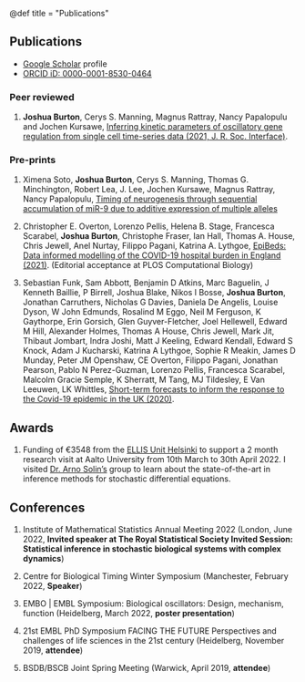 @def title = "Publications"

## Publications
* [Google Scholar](https://scholar.google.co.uk/citations?user=y5cJwpEAAAAJ&hl=en) profile
* [ORCID iD: 0000-0001-8530-0464](https://orcid.org/0000-0001-8530-0464)

### Peer reviewed
1. **Joshua Burton**, Cerys S. Manning, Magnus Rattray, Nancy Papalopulu and Jochen Kursawe, [Inferring kinetic parameters of oscillatory gene regulation from single cell time-series data (2021, J. R. Soc. Interface)](https://doi.org/10.1098/rsif.2021.0393).

### Pre-prints
1. Ximena Soto, **Joshua Burton**, Cerys S. Manning, Thomas G. Minchington, Robert Lea, J. Lee, Jochen Kursawe, Magnus Rattray, Nancy Papalopulu, [Timing of neurogenesis through sequential accumulation of miR-9 due to additive expression of multiple alleles](https://www.biorxiv.org/content/10.1101/2020.08.03.233890)

2. Christopher E. Overton, Lorenzo Pellis, Helena B. Stage, Francesca Scarabel, **Joshua Burton**, Christophe Fraser, Ian Hall, Thomas A. House, Chris Jewell, Anel Nurtay, Filippo Pagani, Katrina A. Lythgoe, [EpiBeds: Data informed modelling of the COVID-19 hospital burden in England (2021)](https://doi.org/10.48550/arXiv.2110.06193). (Editorial acceptance at PLOS Computational Biology)

3. Sebastian Funk, Sam Abbott, Benjamin D Atkins, Marc Baguelin, J Kenneth Baillie, P Birrell, Joshua Blake, Nikos I Bosse, **Joshua Burton**, Jonathan Carruthers, Nicholas G Davies, Daniela De Angelis, Louise Dyson, W John Edmunds, Rosalind M Eggo, Neil M Ferguson, K Gaythorpe, Erin Gorsich, Glen Guyver-Fletcher, Joel Hellewell, Edward M Hill, Alexander Holmes, Thomas A House, Chris Jewell, Mark Jit, Thibaut Jombart, Indra Joshi, Matt J Keeling, Edward Kendall, Edward S Knock, Adam J Kucharski, Katrina A Lythgoe, Sophie R Meakin, James D Munday, Peter JM Openshaw, CE Overton, Filippo Pagani, Jonathan Pearson, Pablo N Perez-Guzman, Lorenzo Pellis, Francesca Scarabel, Malcolm Gracie Semple, K Sherratt, M Tang, MJ Tildesley, E Van Leeuwen, LK Whittles, [Short-term forecasts to inform the response to the Covid-19 epidemic in the UK (2020)](https://doi.org/10.1101/2020.11.11.20220962).

## Awards
1. Funding of €3548 from the [ELLIS Unit Helsinki](https://fcai.fi/ellis-unit-helsinki) to support a 2 month research visit at Aalto University from 10th March to 30th April 2022. I visited [Dr. Arno Solin’s](https://users.aalto.fi/~asolin/) group to learn about the state-of-the-art in inference methods for stochastic differential equations.

## Conferences
1. Institute of Mathematical Statistics Annual Meeting 2022 (London, June 2022, **Invited speaker at The Royal Statistical Society Invited Session: Statistical inference in stochastic biological systems with complex dynamics**)

2. Centre for Biological Timing Winter Symposium (Manchester, February 2022, **Speaker**)

3. EMBO | EMBL Symposium: Biological oscillators: Design, mechanism, function (Heidelberg, March 2022, **poster presentation**)

4. 21st EMBL PhD Symposium FACING THE FUTURE Perspectives and challenges of life sciences in the 21st century (Heidelberg, November 2019, **attendee**)

5. BSDB/BSCB Joint Spring Meeting (Warwick, April 2019, **attendee**)